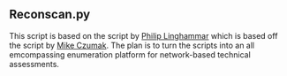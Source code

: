 ## Reconscan.py

This script is based on the script by [Philip Linghammar](https://raw.githubusercontent.com/xapax/oscp/) which is based off the script by [Mike Czumak](http://www.securitysift.com/offsec-pwb-oscp/). The plan is to turn the scripts into an all emcompassing enumeration platform for network-based technical assessments. 
